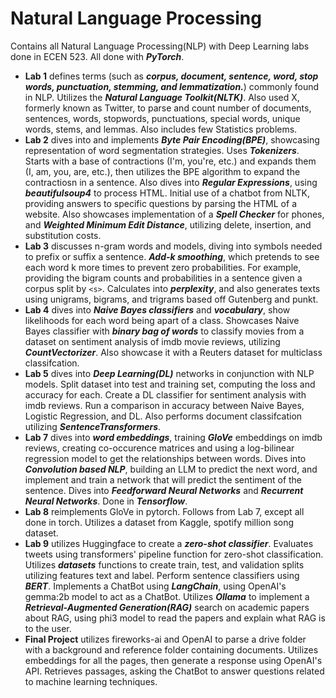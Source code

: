 # Natural Language Processing
Contains all Natural Language Processing(NLP) with Deep Learning labs done in ECEN 523. All done with _**PyTorch**_.
* **Lab 1** defines terms (such as _**corpus, document, sentence, word, stop words, punctuation, stemming, and lemmatization.**_) commonly found in NLP. Utilizes the _**Natural Language Toolkit(NLTK)**_. Also used X, formerly known as Twitter, to parse and count number of documents, sentences, words, stopwords, punctuations, special words, unique words, stems, and lemmas. Also includes few Statistics problems.
* **Lab 2** dives into and implements _**Byte Pair Encoding(BPE)**_, showcasing representation of word segmentation strategies. Uses _**Tokenizers**_. Starts with a base of contractions (I'm, you're, etc.) and expands them (I, am, you, are, etc.), then utilizes the BPE algorithm to expand the contractiosn in a sentence. Also dives into _**Regular Expressions**_, using **_beautifulsoup4_** to process HTML. Initial use of a chatbot from NLTK, providing answers to specific questions by parsing the HTML of a website. Also showcases implementation of a _**Spell Checker**_ for phones, and _**Weighted Minimum Edit Distance**_, utilizing delete, insertion, and substitution costs.
* **Lab 3** discusses n-gram words and models, diving into symbols needed to prefix or suffix a sentence. _**Add-k smoothing**_, which pretends to see each word k more times to prevent zero probabilities. For example, providing the bigram counts and probabilities in a sentence given a corpus split by `<s>`. Calculates into _**perplexity**_, and also generates texts using unigrams, bigrams, and trigrams based off Gutenberg and punkt.
* **Lab 4** dives into _**Naive Bayes classifiers**_ and _**vocabulary**_, show likelihoods for each word being apart of a class. Showcases Naive Bayes classifier with _**binary bag of words**_ to classify movies from a dataset on sentiment analysis of imdb movie reviews, utilizing _**CountVectorizer**_. Also showcase it with a Reuters dataset for multiclass classifcation.
* **Lab 5** dives into **_Deep Learning(DL)_** networks in conjunction with NLP models. Split dataset into test and training set, computing the loss and accuracy for each. Create a DL classifier for sentiment analysis with imdb reviews. Run a comparison in accuracy between Naive Bayes, Logistic Regression, and DL. Also performs document classifcation utilizing _**SentenceTransformers**_.
* **Lab 7** dives into _**word embeddings**_, training _**GloVe**_ embeddings on imdb reviews, creating co-occurence matrices and using a log-bilinear regression model to get the relationships between words. Dives into _**Convolution based NLP**_, building an LLM to predict the next word, and implement and train a network that will predict the sentiment of the sentence. Dives into _**Feedforward Neural Networks**_ and _**Recurrent Neural Networks**_. Done in _**Tensorflow**_.  
* **Lab 8** reimplements GloVe in pytorch. Follows from Lab 7, except all done in torch. Utilizes a dataset from Kaggle, spotify million song dataset.
* **Lab 9** utilizes Huggingface to create a _**zero-shot classifier**_. Evaluates tweets using transformers' pipeline function for zero-shot classification. Utilizes _**datasets**_ functions to create train, test, and validation splits utilizing features text and label. Perform sentence classifiers using _**BERT**_. Implements a ChatBot using _**LangChain**_, using OpenAI's gemma:2b model to act as a ChatBot. Utilizes _**Ollama**_ to implement a _**Retrieval-Augmented Generation(RAG)**_ search on academic papers about RAG, using phi3 model to read the papers and explain what RAG is to the user.
* **Final Project** utilizes fireworks-ai and OpenAI to parse a drive folder with a background and reference folder containing documents. Utilizes embeddings for all the pages, then generate a response using OpenAI's API. Retrieves passages, asking the ChatBot to answer questions related to machine learning techniques. 
